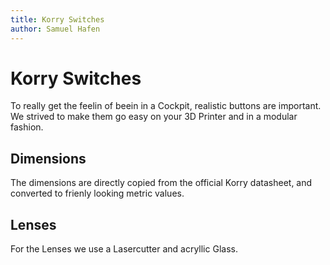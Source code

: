 ```yaml
---
title: Korry Switches
author: Samuel Hafen
---
```


# Korry Switches

To really get the feelin of beein in a Cockpit, realistic buttons are important. We strived to make them go easy on your 3D Printer and in a modular fashion.

## Dimensions

The dimensions are directly copied from the official Korry datasheet, and converted to frienly looking metric values.


## Lenses

For the Lenses we use a Lasercutter and acryllic Glass.